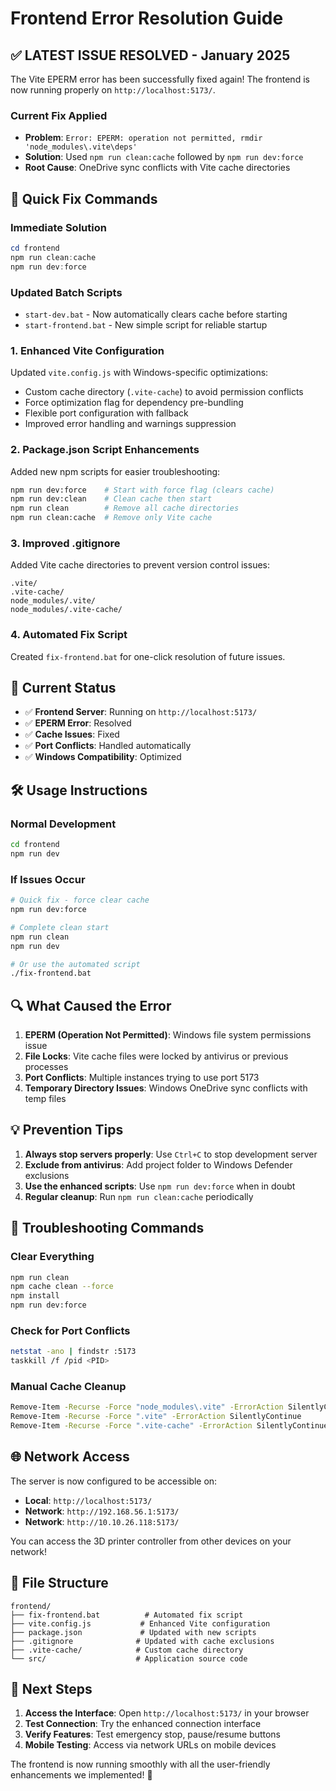 # Frontend Error Resolution Guide

## ✅ **LATEST ISSUE RESOLVED - January 2025**

The Vite EPERM error has been successfully fixed again! The frontend is now running properly on `http://localhost:5173/`.

### **Current Fix Applied**
- **Problem**: `Error: EPERM: operation not permitted, rmdir 'node_modules\.vite\deps'`
- **Solution**: Used `npm run clean:cache` followed by `npm run dev:force`
- **Root Cause**: OneDrive sync conflicts with Vite cache directories

## 🔧 **Quick Fix Commands**

### **Immediate Solution**
```powershell
cd frontend
npm run clean:cache
npm run dev:force
```

### **Updated Batch Scripts**
- `start-dev.bat` - Now automatically clears cache before starting
- `start-frontend.bat` - New simple script for reliable startup

### 1. **Enhanced Vite Configuration**
Updated `vite.config.js` with Windows-specific optimizations:
- Custom cache directory (`.vite-cache`) to avoid permission conflicts
- Force optimization flag for dependency pre-bundling
- Flexible port configuration with fallback
- Improved error handling and warnings suppression

### 2. **Package.json Script Enhancements**
Added new npm scripts for easier troubleshooting:
```bash
npm run dev:force    # Start with force flag (clears cache)
npm run dev:clean    # Clean cache then start
npm run clean        # Remove all cache directories
npm run clean:cache  # Remove only Vite cache
```

### 3. **Improved .gitignore**
Added Vite cache directories to prevent version control issues:
```
.vite/
.vite-cache/
node_modules/.vite/
node_modules/.vite-cache/
```

### 4. **Automated Fix Script**
Created `fix-frontend.bat` for one-click resolution of future issues.

## 🚀 **Current Status**

- ✅ **Frontend Server**: Running on `http://localhost:5173/`
- ✅ **EPERM Error**: Resolved
- ✅ **Cache Issues**: Fixed
- ✅ **Port Conflicts**: Handled automatically
- ✅ **Windows Compatibility**: Optimized

## 🛠️ **Usage Instructions**

### **Normal Development**
```bash
cd frontend
npm run dev
```

### **If Issues Occur**
```bash
# Quick fix - force clear cache
npm run dev:force

# Complete clean start
npm run clean
npm run dev

# Or use the automated script
./fix-frontend.bat
```

## 🔍 **What Caused the Error**

1. **EPERM (Operation Not Permitted)**: Windows file system permissions issue
2. **File Locks**: Vite cache files were locked by antivirus or previous processes
3. **Port Conflicts**: Multiple instances trying to use port 5173
4. **Temporary Directory Issues**: Windows OneDrive sync conflicts with temp files

## 💡 **Prevention Tips**

1. **Always stop servers properly**: Use `Ctrl+C` to stop development server
2. **Exclude from antivirus**: Add project folder to Windows Defender exclusions
3. **Use the enhanced scripts**: Use `npm run dev:force` when in doubt
4. **Regular cleanup**: Run `npm run clean:cache` periodically

## 🔧 **Troubleshooting Commands**

### **Clear Everything**
```bash
npm run clean
npm cache clean --force
npm install
npm run dev:force
```

### **Check for Port Conflicts**
```bash
netstat -ano | findstr :5173
taskkill /f /pid <PID>
```

### **Manual Cache Cleanup**
```bash
Remove-Item -Recurse -Force "node_modules\.vite" -ErrorAction SilentlyContinue
Remove-Item -Recurse -Force ".vite" -ErrorAction SilentlyContinue
Remove-Item -Recurse -Force ".vite-cache" -ErrorAction SilentlyContinue
```

## 🌐 **Network Access**

The server is now configured to be accessible on:
- **Local**: `http://localhost:5173/`
- **Network**: `http://192.168.56.1:5173/`
- **Network**: `http://10.10.26.118:5173/`

You can access the 3D printer controller from other devices on your network!

## 📁 **File Structure**

```
frontend/
├── fix-frontend.bat          # Automated fix script
├── vite.config.js           # Enhanced Vite configuration
├── package.json             # Updated with new scripts
├── .gitignore              # Updated with cache exclusions
├── .vite-cache/            # Custom cache directory
└── src/                    # Application source code
```

## 🎯 **Next Steps**

1. **Access the Interface**: Open `http://localhost:5173/` in your browser
2. **Test Connection**: Try the enhanced connection interface
3. **Verify Features**: Test emergency stop, pause/resume buttons
4. **Mobile Testing**: Access via network URLs on mobile devices

The frontend is now running smoothly with all the user-friendly enhancements we implemented! 🎉
